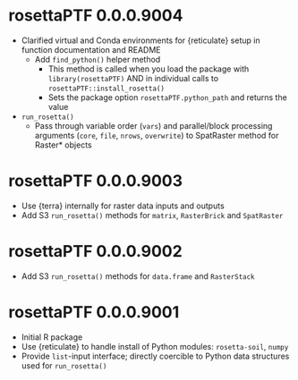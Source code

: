 # rosettaPTF 0.0.0.9004

* Clarified virtual and Conda environments for {reticulate} setup in function documentation and README
  * Add `find_python()` helper method
    * This method is called when you load the package with `library(rosettaPTF)` AND in individual calls to `rosettaPTF::install_rosetta()`
    * Sets the package option `rosettaPTF.python_path` and returns the value
* `run_rosetta()` 
  * Pass through variable order (`vars`) and parallel/block processing arguments (`core`, `file`, `nrows`, `overwrite`) to SpatRaster method for Raster* objects

# rosettaPTF 0.0.0.9003

* Use {terra} internally for raster data inputs and outputs
* Add S3 `run_rosetta()` methods for `matrix`, `RasterBrick` and `SpatRaster`

# rosettaPTF 0.0.0.9002

* Add S3 `run_rosetta()` methods for `data.frame` and `RasterStack`  

# rosettaPTF 0.0.0.9001

* Initial R package
* Use {reticulate} to handle install of Python modules: `rosetta-soil`, `numpy`
* Provide `list`-input interface; directly coercible to Python data structures used for `run_rosetta()`
